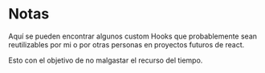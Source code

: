 # Notas

Aquí se pueden encontrar algunos custom Hooks que probablemente sean reutilizables por mi o por otras personas en proyectos futuros de react.

Esto con el objetivo de no malgastar el recurso del tiempo.

